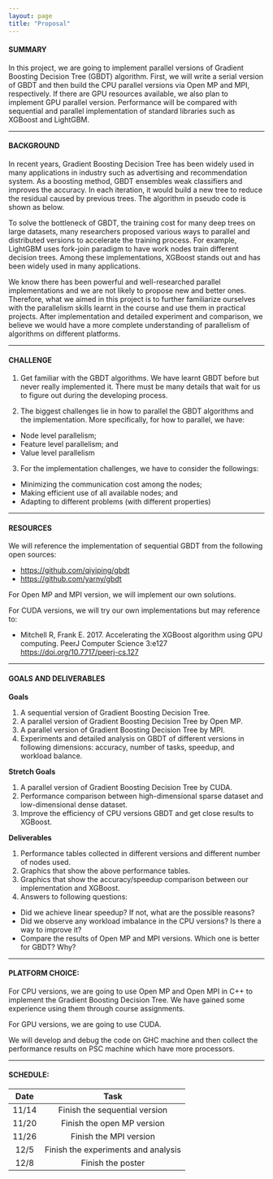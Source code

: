 ```yaml
---
layout: page
title: "Proposal"
---
```


#### SUMMARY
In this project, we are going to implement parallel versions of Gradient Boosting Decision Tree (GBDT) algorithm. First, we will write a serial version of GBDT and then build the CPU parallel versions via Open MP and MPI, respectively. If there are GPU resources available, we also plan to implement GPU parallel version. Performance will be compared with sequential and parallel implementation of standard libraries such as XGBoost and LightGBM.

***
#### BACKGROUND
In recent years, Gradient Boosting Decision Tree has been widely used in many applications in industry such as advertising and recommendation system. As a boosting method, GBDT ensembles weak classifiers and improves the accuracy. In each iteration, it would build a new tree to reduce the residual caused by previous trees. The algorithm in pseudo code is shown as below. 




To solve the bottleneck of GBDT, the training cost for many deep trees on large datasets, many researchers proposed various ways to parallel and distributed versions to accelerate the training process. For example, LightGBM uses fork-join paradigm to have work nodes train different decision trees. Among these implementations, XGBoost stands out and has been widely used in many applications.

We know there has been powerful and well-researched parallel implementations and we are not likely to propose new and better ones. Therefore, what we aimed in this project is to further familiarize ourselves with the parallelism skills learnt in the course and use them in practical projects. After implementation and detailed experiment and comparison, we believe we would have a more complete understanding of parallelism of algorithms on different platforms. 


***
#### CHALLENGE
1.	Get familiar with the GBDT algorithms. We have learnt GBDT before but never really implemented it. There must be many details that wait for us to figure out during the developing process.

2.	The biggest challenges lie in how to parallel the GBDT algorithms and the implementation. More specifically, for how to parallel, we have:
*	Node level parallelism;
*	Feature level parallelism; and
*	Value level parallelism

3.	For the implementation challenges, we have to consider the followings:
*	Minimizing the communication cost among the nodes;
*	Making efficient use of all available nodes; and
*	Adapting to different problems (with different properties)


***
#### RESOURCES
We will reference the implementation of sequential GBDT from the following open sources:

* <https://github.com/qiyiping/gbdt>
* <https://github.com/yarny/gbdt>

For Open MP and MPI version, we will implement our own solutions.

For CUDA versions, we will try our own implementations but may reference to:
* Mitchell R, Frank E. 2017. Accelerating the XGBoost algorithm using GPU computing. PeerJ Computer Science 3:e127 https://doi.org/10.7717/peerj-cs.127



***
#### GOALS AND DELIVERABLES

**Goals**
1.	A sequential version of Gradient Boosting Decision Tree.
2.	A parallel version of Gradient Boosting Decision Tree by Open MP.
3.	A parallel version of Gradient Boosting Decision Tree by MPI.
4.	Experiments and detailed analysis on GBDT of different versions in following dimensions: accuracy, number of tasks, speedup, and workload balance.

**Stretch Goals**
1.	A parallel version of Gradient Boosting Decision Tree by CUDA. 
2.	Performance comparison between high-dimensional sparse dataset and low-dimensional dense dataset.
3.	Improve the efficiency of CPU versions GBDT and get close results to XGBoost.

**Deliverables**
1.	Performance tables collected in different versions and different number of nodes used.
2.	Graphics that show the above performance tables. 
3.	Graphics that show the accuracy/speedup comparison between our implementation and XGBoost.
4.	Answers to following questions:
*	Did we achieve linear speedup? If not, what are the possible reasons?
*	Did we observe any workload imbalance in the CPU versions? Is there a way to improve it?
*	Compare the results of Open MP and MPI versions. Which one is better for GBDT? Why?


***
#### PLATFORM CHOICE:

For CPU versions, we are going to use Open MP and Open MPI in C++ to implement the Gradient Boosting Decision Tree. We have gained some experience using them through course assignments. 

For GPU versions, we are going to use CUDA. 

We will develop and debug the code on GHC machine and then collect the performance results on PSC machine which have more processors.


***
#### SCHEDULE:


| Date | Task |
|:----:|:----:|
|11/14 | Finish the sequential version |
|11/20 | Finish the open MP version |
|11/26 | Finish the MPI version |
|12/5  | Finish the experiments and analysis |
|12/8  | Finish the poster |
